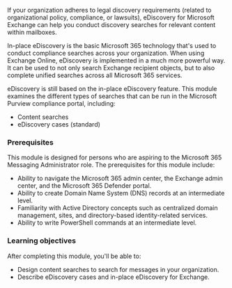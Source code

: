 If your organization adheres to legal discovery requirements (related to organizational policy, compliance, or lawsuits), eDiscovery for Microsoft Exchange can help you conduct discovery searches for relevant content within mailboxes.

In-place eDiscovery is the basic Microsoft 365 technology that's used to conduct compliance searches across your organization. When using Exchange Online, eDiscovery is implemented in a much more powerful way. It can be used to not only search Exchange recipient objects, but to also complete unified searches across all Microsoft 365 services.

eDiscovery is still based on the in-place eDiscovery feature. This module examines the different types of searches that can be run in the Microsoft Purview compliance portal, including:

 -  Content searches
 -  eDiscovery cases (standard)

### Prerequisites

This module is designed for persons who are aspiring to the Microsoft 365 Messaging Administrator role. The prerequisites for this module include:

 -  Ability to navigate the Microsoft 365 admin center, the Exchange admin center, and the Microsoft 365 Defender portal.
 -  Ability to create Domain Name System (DNS) records at an intermediate level.
 -  Familiarity with Active Directory concepts such as centralized domain management, sites, and directory-based identity-related services.
 -  Ability to write PowerShell commands at an intermediate level.

### Learning objectives

After completing this module, you'll be able to:

 -  Design content searches to search for messages in your organization.
 -  Describe eDiscovery cases and in-place eDiscovery for Exchange.
 
